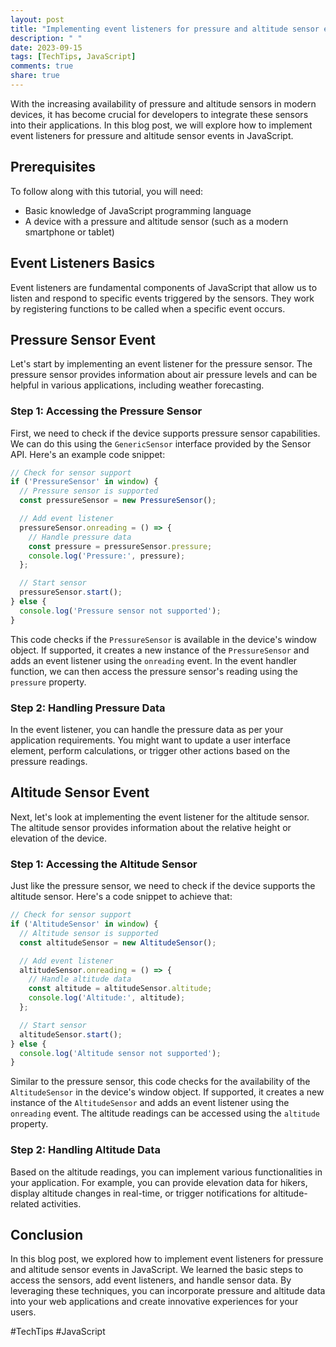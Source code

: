 ```yaml
---
layout: post
title: "Implementing event listeners for pressure and altitude sensor events in JavaScript"
description: " "
date: 2023-09-15
tags: [TechTips, JavaScript]
comments: true
share: true
---
```


With the increasing availability of pressure and altitude sensors in modern devices, it has become crucial for developers to integrate these sensors into their applications. In this blog post, we will explore how to implement event listeners for pressure and altitude sensor events in JavaScript.

## Prerequisites
To follow along with this tutorial, you will need:
- Basic knowledge of JavaScript programming language
- A device with a pressure and altitude sensor (such as a modern smartphone or tablet)

## Event Listeners Basics
Event listeners are fundamental components of JavaScript that allow us to listen and respond to specific events triggered by the sensors. They work by registering functions to be called when a specific event occurs.

## Pressure Sensor Event
Let's start by implementing an event listener for the pressure sensor. The pressure sensor provides information about air pressure levels and can be helpful in various applications, including weather forecasting.

### Step 1: Accessing the Pressure Sensor
First, we need to check if the device supports pressure sensor capabilities. We can do this using the `GenericSensor` interface provided by the Sensor API. Here's an example code snippet:

```javascript
// Check for sensor support
if ('PressureSensor' in window) {
  // Pressure sensor is supported
  const pressureSensor = new PressureSensor();

  // Add event listener
  pressureSensor.onreading = () => {
    // Handle pressure data
    const pressure = pressureSensor.pressure;
    console.log('Pressure:', pressure);
  };

  // Start sensor
  pressureSensor.start();
} else {
  console.log('Pressure sensor not supported');
}
```
This code checks if the `PressureSensor` is available in the device's window object. If supported, it creates a new instance of the `PressureSensor` and adds an event listener using the `onreading` event. In the event handler function, we can then access the pressure sensor's reading using the `pressure` property.

### Step 2: Handling Pressure Data
In the event listener, you can handle the pressure data as per your application requirements. You might want to update a user interface element, perform calculations, or trigger other actions based on the pressure readings.

## Altitude Sensor Event
Next, let's look at implementing the event listener for the altitude sensor. The altitude sensor provides information about the relative height or elevation of the device.

### Step 1: Accessing the Altitude Sensor
Just like the pressure sensor, we need to check if the device supports the altitude sensor. Here's a code snippet to achieve that:

```javascript
// Check for sensor support
if ('AltitudeSensor' in window) {
  // Altitude sensor is supported
  const altitudeSensor = new AltitudeSensor();

  // Add event listener
  altitudeSensor.onreading = () => {
    // Handle altitude data
    const altitude = altitudeSensor.altitude;
    console.log('Altitude:', altitude);
  };

  // Start sensor
  altitudeSensor.start();
} else {
  console.log('Altitude sensor not supported');
}
```

Similar to the pressure sensor, this code checks for the availability of the `AltitudeSensor` in the device's window object. If supported, it creates a new instance of the `AltitudeSensor` and adds an event listener using the `onreading` event. The altitude readings can be accessed using the `altitude` property.

### Step 2: Handling Altitude Data
Based on the altitude readings, you can implement various functionalities in your application. For example, you can provide elevation data for hikers, display altitude changes in real-time, or trigger notifications for altitude-related activities.

## Conclusion
In this blog post, we explored how to implement event listeners for pressure and altitude sensor events in JavaScript. We learned the basic steps to access the sensors, add event listeners, and handle sensor data. By leveraging these techniques, you can incorporate pressure and altitude data into your web applications and create innovative experiences for your users.

#TechTips #JavaScript